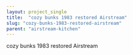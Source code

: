 ```yaml
---
layout: project_single
title:  "cozy bunks 1983 restored Airstream"
slug: "cozy-bunks-1983-restored-airstream"
parent: "airstream-kitchen"
---
```

cozy bunks 1983 restored Airstream